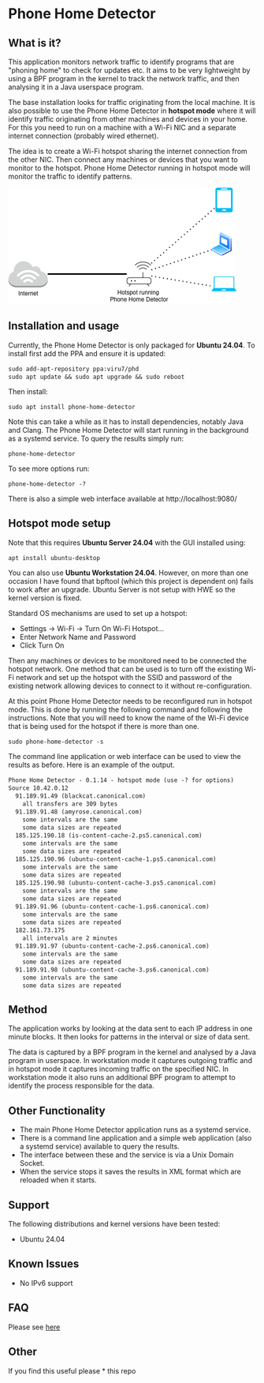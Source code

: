 # Phone Home Detector
## What is it?
This application monitors network traffic to identify programs that are "phoning home" to check for updates etc.
It aims to be very lightweight by using a BPF program in the kernel to track the network traffic, and then analysing it in a Java userspace program.

The base installation looks for traffic originating from the local machine.
It is also possible to use the Phone Home Detector in **hotspot mode** where it will identify traffic originating from other machines and devices in your home.
For this you need to run on a machine with a Wi-Fi NIC and a separate internet connection (probably wired ethernet).

The idea is to create a Wi-Fi hotspot sharing the internet connection from the other NIC.
Then connect any machines or devices that you want to monitor to the hotspot.
Phone Home Detector running in hotspot mode will monitor the traffic to identify patterns.

![Diagram showing how Phone Home Detector is setup](phone-home-detector.png)
## Installation and usage
Currently, the Phone Home Detector is only packaged for **Ubuntu 24.04**.
To install first add the PPA and ensure it is updated:
```
sudo add-apt-repository ppa:viru7/phd
sudo apt update && sudo apt upgrade && sudo reboot
```
Then install: 
```
sudo apt install phone-home-detector
```
Note this can take a while as it has to install dependencies, notably Java and Clang.
The Phone Home Detector will start running in the background as a systemd service.
To query the results simply run:
```
phone-home-detector
```
To see more options run:
```
phone-home-detector -?
```
There is also a simple web interface available at http://localhost:9080/

## Hotspot mode setup
Note that this requires **Ubuntu Server 24.04** with the GUI installed using:
```
apt install ubuntu-desktop
```
You can also use **Ubuntu Workstation 24.04**. 
However, on more than one occasion I have found that bpftool (which this project is dependent on) fails to work after an upgrade. 
Ubuntu Server is not setup with HWE so the kernel version is fixed.

Standard OS mechanisms are used to set up a hotspot:
* Settings -> Wi-Fi -> Turn On Wi-Fi Hotspot...
* Enter Network Name and Password
* Click Turn On

Then any machines or devices to be monitored need to be connected the hotspot network.
One method that can be used is to turn off the existing Wi-Fi network and set up the hotspot with the SSID and password of the existing network allowing devices to connect to it without re-configuration.

At this point Phone Home Detector needs to be reconfigured run in hotspot mode.
This is done by running the following command and following the instructions.
Note that you will need to know the name of the Wi-Fi device that is being used for the hotspot if there is more than one.
```
sudo phone-home-detector -s
```
The command line application or web interface can be used to view the results as before.
Here is an example of the output.
```
Phone Home Detector - 0.1.14 - hotspot mode (use -? for options)
Source 10.42.0.12
  91.189.91.49 (blackcat.canonical.com)
    all transfers are 309 bytes
  91.189.91.48 (amyrose.canonical.com)
    some intervals are the same
    some data sizes are repeated
  185.125.190.18 (is-content-cache-2.ps5.canonical.com)
    some intervals are the same
    some data sizes are repeated
  185.125.190.96 (ubuntu-content-cache-1.ps5.canonical.com)
    some intervals are the same
    some data sizes are repeated
  185.125.190.98 (ubuntu-content-cache-3.ps5.canonical.com)
    some intervals are the same
    some data sizes are repeated
  91.189.91.96 (ubuntu-content-cache-1.ps6.canonical.com)
    some intervals are the same
    some data sizes are repeated
  182.161.73.175
    all intervals are 2 minutes
  91.189.91.97 (ubuntu-content-cache-2.ps6.canonical.com)
    some intervals are the same
    some data sizes are repeated
  91.189.91.98 (ubuntu-content-cache-3.ps6.canonical.com)
    some intervals are the same
    some data sizes are repeated
```

## Method
The application works by looking at the data sent to each IP address in one minute blocks.
It then looks for patterns in the interval or size of data sent.

The data is captured by a BPF program in the kernel and analysed by a Java program in userspace.
In workstation mode it captures outgoing traffic and in hotspot mode it captures incoming traffic on the specified NIC.
In workstation mode it also runs an additional BPF program to attempt to identify the process responsible for the data. 


## Other Functionality
* The main Phone Home Detector application runs as a systemd service.
* There is a command line application and a simple web application (also a systemd service) available to query the results.
* The interface between these and the service is via a Unix Domain Socket.
* When the service stops it saves the results in XML format which are reloaded when it starts.

## Support
The following distributions and kernel versions have been tested:
* Ubuntu 24.04

## Known Issues
* No IPv6 support

## FAQ
Please see [here](FAQ.md)

## Other
If you find this useful please * this repo